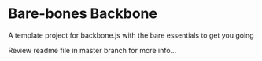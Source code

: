 # Bare-bones Backbone
A template project for backbone.js with the bare essentials to get you going 

Review readme file in master branch for more info...